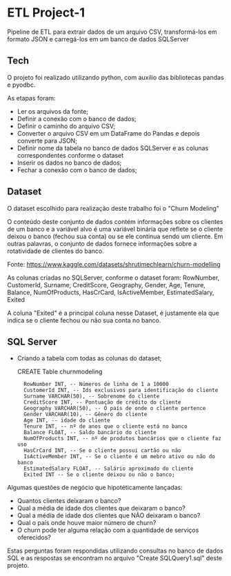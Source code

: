 # ETL Project-1

Pipeline de ETL para extrair dados de um arquivo CSV, transformá-los em formato JSON e carregá-los em um banco de dados SQLServer

## Tech

O projeto foi realizado utilizando python, com auxilio das bibliotecas pandas e pyodbc.

As etapas foram:
 - Ler os arquivos da fonte;
 - Definir a conexão com o banco de dados;
 - Definir o caminho do arquivo CSV;
 - Converter o arquivo CSV em um DataFrame do Pandas e depois converte para JSON;
 - Definir nome da tabela no banco de dados SQLServer e as colunas correspondentes conforme o dataset
 - Inserir os dados no banco de dados;
 - Fechar a conexão com o banco de dados;
 

## Dataset 
 O dataset escolhido para realização deste trabalho foi o "Churn Modeling"

 
 O conteúdo deste conjunto de dados contém informações sobre os clientes de um banco e a variável alvo é uma variável binária que reflete se o cliente deixou o banco (fechou sua conta) ou se ele continua sendo um cliente. Em outras palavras, o conjunto de dados fornece informações sobre a rotatividade de clientes do banco.
 
  Fonte: https://www.kaggle.com/datasets/shrutimechlearn/churn-modelling
  
  As colunas criadas no SQLServer, conforme o dataset foram:
  RowNumber,    CustomerId, Surname,    CreditScore,    Geography,  Gender, Age,
  Tenure,   Balance,    NumOfProducts,  HasCrCard,    IsActiveMember,   EstimatedSalary,  Exited
  
 A coluna "Exited" é a principal coluna nesse Dataset, é justamente ela que indica se o cliente fechou ou não sua conta no banco.
 
 ## SQL Server 
 
- Criando a tabela com todas as colunas do dataset;

    CREATE Table churnmodeling
    
        RowNumber INT, -- Números de linha de 1 a 10000
        CustomerId INT, -- Ids exclusivos para identificação do cliente
        Surname VARCHAR(50), -- Sobrenome do cliente
        CreditScore INT, -- Pontuação de crédito do cliente
        Geography VARCHAR(50), -- O país de onde o cliente pertence
        Gender VARCHAR(10), -- Gênero do cliente
        Age INT, -- idade do cliente
        Tenure INT, -- nº de anos que o cliente está no banco
        Balance FLOAT, -- Saldo bancário do cliente
        NumOfProducts INT, -- nº de produtos bancários que o cliente faz uso
        HasCrCard INT, -- Se o cliente possui cartão ou não
        IsActiveMember INT, -- Se o cliente é um mebro ativo ou não do banco
        EstimatedSalary FLOAT, -- Salário aproximado do cliente
        Exited INT -- Se o cliente deixou ou não o banco;

Algumas questões de negócio que hipotéticamente lançadas:
- Quantos clientes deixaram o banco? 
- Qual a média de idade dos clientes que deixaram o banco? 
- Qual a média de idade dos clientes que NÃO deixaram o banco? 
- Qual o país onde houve maior número de churn?
- O churn pode ter alguma relação com a quantidade de serviços oferecidos?

Estas perguntas foram respondidas utilizando consultas no banco de dados SQL e as respostas se encontram no arquivo "Create SQLQuery1.sql" deste projeto.



